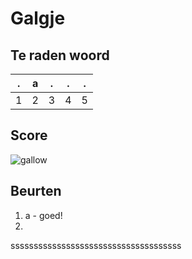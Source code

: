 # Galgje

## Te raden woord

|.|a|.|.|.|
|-|-|-|-|-|
|1|2|3|4|5|

## Score
![gallow](./images/1.png)

## Beurten
1. a - goed!
2. 


sssssssssssssssssssssssssssssssssssss